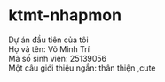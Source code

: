 # ktmt-nhapmon
Dự án đầu tiên của tôi <br>
Họ và tên: Võ Minh Trí <br>
Mã số sinh viên: 25139056 <br>
Một câu giới thiệu ngắn: thân thiện ,cute
 
